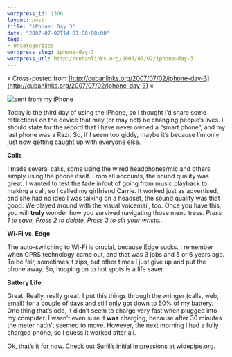 ```yaml
--- 
wordpress_id: 1306
layout: post
title: "iPhone: Day 3"
date: "2007-07-02T14:01:00+00:00"
tags: 
- Uncategorized
wordpress_slug: iphone-day-3
wordpress_url: http://cubanlinks.org/2007/07/02/iphone-day-3
---
```

&raquo; Cross-posted from [http://cubanlinks.org/2007/07/02/iphone-day-3](http://cubanlinks.org/2007/07/02/iphone-day-3) &laquo;

<p><img src="http://farm2.static.flickr.com/1170/694949183_6525f3770f_m.jpg" alt="sent from my iPhone"/></p>


<p>Today is the third day of using the iPhone, so I thought I&#8217;d share some reflections on the device that may (or may not) be changing people&#8217;s lives.  I should state for the record that I have never owned a &#8220;smart phone&#8221;, and my last phone was a Razr.  So, if I seem too giddy, maybe it&#8217;s because I&#8217;m only just now getting caught up with everyone else.</p>


<p><strong>Calls</strong></p>


<p>I made several calls, some using the wired headphones/mic and others simply using the phone itself.  From all accounts, the sound quality was great.  I wanted to test the fade in/out of going from music playback to making a call, so I called my girlfriend Carrie.  It worked just as advertised, and she had no idea I was talking on a headset, the sound quality was that good.  We played around with the visual voicemail, too.  Once you have this, you will <strong>truly</strong> wonder how you survived navigating those menu tress.  <em>Press 1 to save, Press 2 to delete, Press 3 to slit your wrists&#8230;</em></p>


<p><strong>Wi-Fi vs. Edge</strong></p>


<p>The auto-switching to Wi-Fi is crucial, because Edge sucks.  I remember when <span class="caps">GPRS</span> technology came out, and that was 3 jobs and 5 or 6 years ago.  To be fair, sometimes it zips, but other times I just give up and put the phone away.  So, hopping on to hot spots is a life saver.</p>


<p><strong>Battery Life</strong></p>


<p>Great.  Really, really great.  I put this things through the wringer (calls, web, email) for a couple of days and still only got down to 50% of my battery.  One thing that&#8217;s odd, it didn&#8217;t seem to charge very fast when plugged into my computer.  I wasn&#8217;t even sure it <strong>was</strong> charging, because after 30 minutes the meter hadn&#8217;t seemed to move.  However, the next morning I had a fully charged phone, so I guess it worked after all.</p>


<p>Ok, that&#8217;s it for now. <a href="http://widepipe.org/?p=71">Check out Sunil&#8217;s initial impressions</a> at widepipe.org.</p>
